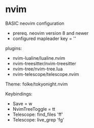 # nvim

BASIC neovim configuration
- prereq. neovim version 8 and newer
- configured mapleader key = '<space>'

plugins:
- nvim-lualine/lualine.nvim
- nvim-treesitter/nvim-treesitter
- nvim-tree/nvim-tree.lua
- nvim-telescope/telescope.nvim

Theme: folke/tokyonight.nvim

Keybindings:
- Save = <leader>w
- NvimTreeToggle = <leader>tt
- Telescope: find_files '<leader>ff'
- Telescope: live_grep '<leader>fg'
  
